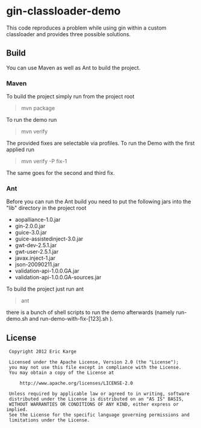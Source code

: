 # gin-classloader-demo

This code reproduces a problem while using gin within a custom classloader
and provides three possible solutions.


## Build

You can use Maven as well as Ant to build the project.


### Maven

To build the project simply run from the project root
> mvn package

To run the demo run
> mvn verify

The provided fixes are selectable via profiles. To run the Demo with the first applied run
> mvn verify -P fix-1

The same goes for the second and third fix.


### Ant

Before you can run the Ant build you need to put the following jars into the "lib" directory in the project root

 * aopalliance-1.0.jar
 * gin-2.0.0.jar
 * guice-3.0.jar
 * guice-assistedinject-3.0.jar
 * gwt-dev-2.5.1.jar
 * gwt-user-2.5.1.jar
 * javax.inject-1.jar
 * json-20090211.jar
 * validation-api-1.0.0.GA.jar
 * validation-api-1.0.0.GA-sources.jar

To build the project just run ant
> ant

there is a bunch of shell scripts to run the demo afterwards (namely
     run-demo.sh
and
     run-demo-with-fix-[123].sh
).

License
-------
     Copyright 2012 Eric Karge

     Licensed under the Apache License, Version 2.0 (the "License");
     you may not use this file except in compliance with the License.
     You may obtain a copy of the License at

         http://www.apache.org/licenses/LICENSE-2.0

     Unless required by applicable law or agreed to in writing, software
     distributed under the License is distributed on an "AS IS" BASIS,
     WITHOUT WARRANTIES OR CONDITIONS OF ANY KIND, either express or implied.
     See the License for the specific language governing permissions and
     limitations under the License.
